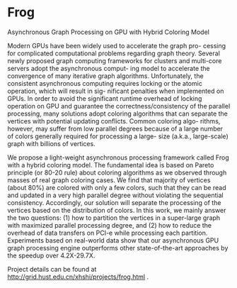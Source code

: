 Frog
=======

Asynchronous Graph Processing on GPU with Hybrid Coloring Model

Modern GPUs have been widely used to accelerate the graph pro-
cessing for complicated computational problems regarding graph
theory. Several newly proposed graph computing frameworks for
clusters and multi-core servers adopt the asynchronous comput-
ing model to accelerate the convergence of many iterative graph
algorithms. Unfortunately, the consistent asynchronous computing
requires locking or the atomic operation, which will result in sig-
nificant penalties when implemented on GPUs. In order to avoid
the significant runtime overhead of locking operation on GPU and
guarantee the correctness/consistency of the parallel processing,
many solutions adopt coloring algorithms that can separate the
vertices with potential updating conflicts. Common coloring algo-
rithms, however, may suffer from low parallel degrees because of
a large number of colors generally required for processing a large-
size (a.k.a., large-scale) graph with billions of vertices.

We propose a light-weight asynchronous processing framework
called Frog with a hybrid coloring model. The fundamental
idea is based on Pareto principle (or 80-20 rule) about coloring
algorithms as we observed through masses of real graph coloring
cases. We find that majority of vertices (about 80%) are colored
with only a few colors, such that they can be read and updated
in a very high parallel degree without violating the sequential
consistency. Accordingly, our solution will separate the processing
of the vertices based on the distribution of colors. In this work, we
mainly answer the two questions: (1) how to partition the vertices
in a super-large graph with maximized parallel processing degree,
and (2) how to reduce the overhead of data transfers on PCI-e
while processing each partition. Experiments based on real-world
data show that our asynchronous GPU graph processing engine
outperforms other state-of-the-art approaches by the speedup over
4.2X-29.7X.

Project details can be found at http://grid.hust.edu.cn/xhshi/projects/frog.html .
